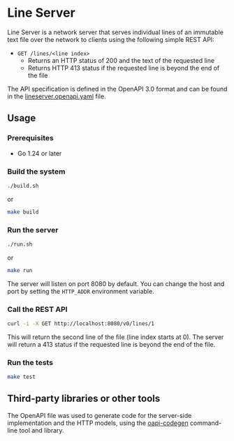 # Line Server
Line Server is a network server that serves individual lines of an immutable text file over the network to clients using the following simple REST API:

 * `GET /lines/<line index>`
   * Returns an HTTP status of 200 and the text of the requested line
   * Returns HTTP 413 status if the requested line is beyond the end of the file

The API specification is defined in the OpenAPI 3.0 format and can be found in the [lineserver.openapi.yaml](docs/openapi/lineserver.openapi.yaml) file.

## Usage

### Prerequisites
* Go 1.24 or later

### Build the system
```bash
./build.sh
```
or
```bash
make build
```

### Run the server
```bash
./run.sh
```
or 
```bash
make run
```

The server will listen on port 8080 by default. You can change the host and port by setting the `HTTP_ADDR` environment variable.

### Call the REST API
```bash
curl -i -X GET http://localhost:8080/v0/lines/1
```

This will return the second line of the file (line index starts at 0). The server will return a 413 status if the requested line is beyond the end of the file.

### Run the tests
```bash
make test
```

## Third-party libraries or other tools

The OpenAPI file was used to generate code for the server-side implementation and the HTTP models, using the [oapi-codegen](https://github.com/oapi-codegen/oapi-codegen) command-line tool and library.
